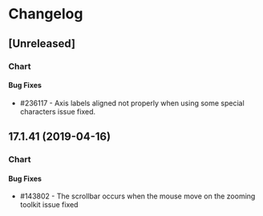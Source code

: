# Changelog

## [Unreleased]

### Chart

#### Bug Fixes

- #236117 - Axis labels aligned not properly when using some special characters issue fixed.

## 17.1.41 (2019-04-16)

### Chart

#### Bug Fixes

- #143802 - The scrollbar occurs when the mouse move on the zooming toolkit issue fixed